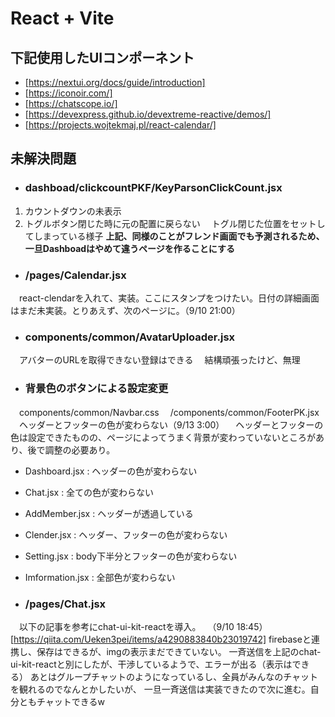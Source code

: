 # React + Vite
## 下記使用したUIコンポーネント
- [https://nextui.org/docs/guide/introduction]
- [https://iconoir.com/]
- [https://chatscope.io/]
- [https://devexpress.github.io/devextreme-reactive/demos/]
- [https://projects.wojtekmaj.pl/react-calendar/]

## 未解決問題

- ### dashboad/clickcountPKF/KeyParsonClickCount.jsx
1. カウントダウンの未表示
2. トグルボタン閉じた時に元の配置に戻らない
　トグル閉じた位置をセットしてしまっている様子
**上記、同様のことがフレンド画面でも予測されるため、一旦Dashboadはやめて違うページを作ることにする**


- ### /pages/Calendar.jsx
　react-clendarを入れて、実装。ここにスタンプをつけたい。日付の詳細画面はまだ未実装。とりあえず、次のページに。（9/10 21:00）

- ### components/common/AvatarUploader.jsx
　アバターのURLを取得できない登録はできる
　結構頑張ったけど、無理

- ### 背景色のボタンによる設定変更
　components/common/Navbar.css
　/components/common/FooterPK.jsx
　ヘッダーとフッターの色が変わらない（9/13 3:00）
　ヘッダーとフッターの色は設定できたものの、ページによってうまく背景が変わっていないところがあり、後で調整の必要あり。
- Dashboard.jsx : ヘッダーの色が変わらない
- Chat.jsx : 全ての色が変わらない
- AddMember.jsx  :  ヘッダーが透過している
- Clender.jsx : ヘッダー、フッターの色が変わらない
- Setting.jsx : body下半分とフッターの色が変わらない
- Imformation.jsx : 全部色が変わらない

- ### /pages/Chat.jsx
　以下の記事を参考にchat-ui-kit-reactを導入。
　（9/10 18:45）
[https://qiita.com/Ueken3pei/items/a4290883840b23019742]
firebaseと連携し、保存はできるが、imgの表示まだできていない。
一斉送信を上記のchat-ui-kit-reactと別にしたが、干渉しているようで、エラーが出る（表示はできる）
あとはグループチャットのようになっているし、全員がみんなのチャットを観れるのでなんとかしたいが、
一旦一斉送信は実装できたので次に進む。自分ともチャットできるw



